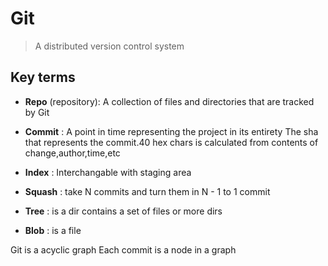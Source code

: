 # Git

> A distributed version control system

## Key terms

- **Repo** (repository): A collection of files and directories that are tracked
  by Git

- **Commit** : A point in time representing the project in its entirety
  The sha that represents the commit.40 hex chars is calculated from contents
  of change,author,time,etc

- **Index** : Interchangable with staging area

- **Squash** : take N commits and turn them in N - 1 to 1 commit

- **Tree** :  is a dir contains a set of files or more dirs

- **Blob** : is a file

Git is a acyclic graph
Each commit is a node in a graph
